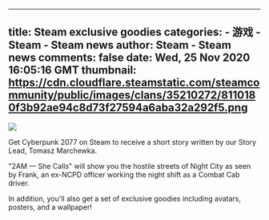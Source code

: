 
---
title: Steam exclusive goodies
categories: 
    - 游戏
    - Steam - Steam news
author: Steam - Steam news
comments: false
date: Wed, 25 Nov 2020 16:05:16 GMT
thumbnail: https://cdn.cloudflare.steamstatic.com/steamcommunity/public/images/clans/35210272/8110180f3b92ae94c8d73f27594a6aba32a292f5.png
---

<div>   
<img noopener noreferer style="max-width:100%;" src="https://cdn.cloudflare.steamstatic.com/steamcommunity/public/images/clans/35210272/8110180f3b92ae94c8d73f27594a6aba32a292f5.png" referrerpolicy="no-referrer">

Get Cyberpunk 2077 on Steam to receive a short story written by our Story Lead, Tomasz Marchewka.

"2AM — She Calls" will show you the hostile streets of Night City as seen by Frank, an ex-NCPD officer working the night shift as a Combat Cab driver.

In addition, you'll also get a set of exclusive goodies including avatars, posters, and a wallpaper!  
</div>
            